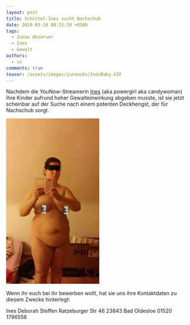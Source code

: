 ```yaml
---
layout: post
title: Schüttel-Ines sucht Nachschub
date: 2018-03-18 08:52:19 +0100
tags:
  - Junau Observer
  - Ines
  - Gewalt
authors:
  - ss
comments: true
teaser: /assets/images/junauobs/InesBaby.GIF
---
```


<p>Nachdem die YouNow-Streamerin <a href="https://www.younow.com/candywoman_26">Ines</a> (aka powergirl aka candywoman) ihre Kinder aufrund hoher Gewalteinwirkung abgeben musste, 
ist sie jetzt scheinbar auf der Suche nach einem potenten Deckhengst, der für Nachschub sorgt.</p> 

![Ines auf der Suche](/assets/images/junauobs/InesNude2.jpg)

<p>Wenn ihr euch bei ihr bewerben wollt, hat sie uns ihre Kontaktdaten zu diesem Zwecke hinterlegt:<br></p>

Ines Deborah Steffen
Ratzeburger Str 46
23843 Bad Oldesloe
01520 1796556

